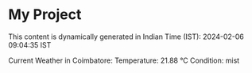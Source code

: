 # My Project

This content is dynamically generated in Indian Time (IST): 2024-02-06 09:04:35 IST


Current Weather in Coimbatore:
Temperature: 21.88 °C
Condition: mist
